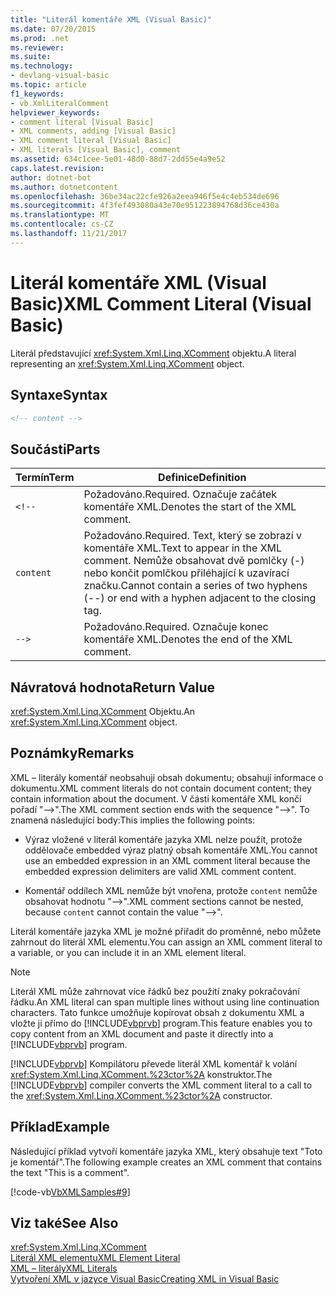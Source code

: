 ```yaml
---
title: "Literál komentáře XML (Visual Basic)"
ms.date: 07/20/2015
ms.prod: .net
ms.reviewer: 
ms.suite: 
ms.technology:
- devlang-visual-basic
ms.topic: article
f1_keywords:
- vb.XmlLiteralComment
helpviewer_keywords:
- comment literal [Visual Basic]
- XML comments, adding [Visual Basic]
- XML comment literal [Visual Basic]
- XML literals [Visual Basic], comment
ms.assetid: 634c1cee-5e01-48d0-88d7-2dd55e4a9e52
caps.latest.revision: 
author: dotnet-bot
ms.author: dotnetcontent
ms.openlocfilehash: 36be34ac22cfe926a2eea946f5e4c4eb534de696
ms.sourcegitcommit: 4f3fef493080a43e70e951223894768d36ce430a
ms.translationtype: MT
ms.contentlocale: cs-CZ
ms.lasthandoff: 11/21/2017
---
```

# <a name="xml-comment-literal-visual-basic"></a><span data-ttu-id="12b9d-102">Literál komentáře XML (Visual Basic)</span><span class="sxs-lookup"><span data-stu-id="12b9d-102">XML Comment Literal (Visual Basic)</span></span>
<span data-ttu-id="12b9d-103">Literál představující <xref:System.Xml.Linq.XComment> objektu.</span><span class="sxs-lookup"><span data-stu-id="12b9d-103">A literal representing an <xref:System.Xml.Linq.XComment> object.</span></span>  
  
## <a name="syntax"></a><span data-ttu-id="12b9d-104">Syntaxe</span><span class="sxs-lookup"><span data-stu-id="12b9d-104">Syntax</span></span>  
  
```xml  
<!-- content -->  
```  
  
## <a name="parts"></a><span data-ttu-id="12b9d-105">Součásti</span><span class="sxs-lookup"><span data-stu-id="12b9d-105">Parts</span></span>  
  
|<span data-ttu-id="12b9d-106">Termín</span><span class="sxs-lookup"><span data-stu-id="12b9d-106">Term</span></span>|<span data-ttu-id="12b9d-107">Definice</span><span class="sxs-lookup"><span data-stu-id="12b9d-107">Definition</span></span>|  
|---|---|  
|`<!--`|<span data-ttu-id="12b9d-108">Požadováno.</span><span class="sxs-lookup"><span data-stu-id="12b9d-108">Required.</span></span> <span data-ttu-id="12b9d-109">Označuje začátek komentáře XML.</span><span class="sxs-lookup"><span data-stu-id="12b9d-109">Denotes the start of the XML comment.</span></span>|  
|`content`|<span data-ttu-id="12b9d-110">Požadováno.</span><span class="sxs-lookup"><span data-stu-id="12b9d-110">Required.</span></span> <span data-ttu-id="12b9d-111">Text, který se zobrazí v komentáře XML.</span><span class="sxs-lookup"><span data-stu-id="12b9d-111">Text to appear in the XML comment.</span></span> <span data-ttu-id="12b9d-112">Nemůže obsahovat dvě pomlčky (-) nebo končit pomlčkou přiléhající k uzavírací značku.</span><span class="sxs-lookup"><span data-stu-id="12b9d-112">Cannot contain a series of two hyphens (--) or end with a hyphen adjacent to the closing tag.</span></span>|  
|`-->`|<span data-ttu-id="12b9d-113">Požadováno.</span><span class="sxs-lookup"><span data-stu-id="12b9d-113">Required.</span></span> <span data-ttu-id="12b9d-114">Označuje konec komentáře XML.</span><span class="sxs-lookup"><span data-stu-id="12b9d-114">Denotes the end of the XML comment.</span></span>|  
  
## <a name="return-value"></a><span data-ttu-id="12b9d-115">Návratová hodnota</span><span class="sxs-lookup"><span data-stu-id="12b9d-115">Return Value</span></span>  
 <span data-ttu-id="12b9d-116"><xref:System.Xml.Linq.XComment> Objektu.</span><span class="sxs-lookup"><span data-stu-id="12b9d-116">An <xref:System.Xml.Linq.XComment> object.</span></span>  
  
## <a name="remarks"></a><span data-ttu-id="12b9d-117">Poznámky</span><span class="sxs-lookup"><span data-stu-id="12b9d-117">Remarks</span></span>  
 <span data-ttu-id="12b9d-118">XML – literály komentář neobsahují obsah dokumentu; obsahují informace o dokumentu.</span><span class="sxs-lookup"><span data-stu-id="12b9d-118">XML comment literals do not contain document content; they contain information about the document.</span></span> <span data-ttu-id="12b9d-119">V části komentáře XML končí pořadí "-->".</span><span class="sxs-lookup"><span data-stu-id="12b9d-119">The XML comment section ends with the sequence "-->".</span></span> <span data-ttu-id="12b9d-120">To znamená následující body:</span><span class="sxs-lookup"><span data-stu-id="12b9d-120">This implies the following points:</span></span>  
  
-   <span data-ttu-id="12b9d-121">Výraz vložené v literál komentáře jazyka XML nelze použít, protože oddělovače embedded výraz platný obsah komentáře XML.</span><span class="sxs-lookup"><span data-stu-id="12b9d-121">You cannot use an embedded expression in an XML comment literal because the embedded expression delimiters are valid XML comment content.</span></span>  
  
-   <span data-ttu-id="12b9d-122">Komentář oddílech XML nemůže být vnořena, protože `content` nemůže obsahovat hodnotu "-->".</span><span class="sxs-lookup"><span data-stu-id="12b9d-122">XML comment sections cannot be nested, because `content` cannot contain the value "-->".</span></span>  
  
 <span data-ttu-id="12b9d-123">Literál komentáře jazyka XML je možné přiřadit do proměnné, nebo můžete zahrnout do literál XML elementu.</span><span class="sxs-lookup"><span data-stu-id="12b9d-123">You can assign an XML comment literal to a variable, or you can include it in an XML element literal.</span></span>  
  
> [!NOTE]
>  <span data-ttu-id="12b9d-124">Literál XML může zahrnovat více řádků bez použití znaky pokračování řádku.</span><span class="sxs-lookup"><span data-stu-id="12b9d-124">An XML literal can span multiple lines without using line continuation characters.</span></span> <span data-ttu-id="12b9d-125">Tato funkce umožňuje kopírovat obsah z dokumentu XML a vložte ji přímo do [!INCLUDE[vbprvb](~/includes/vbprvb-md.md)] program.</span><span class="sxs-lookup"><span data-stu-id="12b9d-125">This feature enables you to copy content from an XML document and paste it directly into a [!INCLUDE[vbprvb](~/includes/vbprvb-md.md)] program.</span></span>  
  
 <span data-ttu-id="12b9d-126">[!INCLUDE[vbprvb](~/includes/vbprvb-md.md)] Kompilátoru převede literál XML komentář k volání <xref:System.Xml.Linq.XComment.%23ctor%2A> konstruktor.</span><span class="sxs-lookup"><span data-stu-id="12b9d-126">The [!INCLUDE[vbprvb](~/includes/vbprvb-md.md)] compiler converts the XML comment literal to a call to the <xref:System.Xml.Linq.XComment.%23ctor%2A> constructor.</span></span>  
  
## <a name="example"></a><span data-ttu-id="12b9d-127">Příklad</span><span class="sxs-lookup"><span data-stu-id="12b9d-127">Example</span></span>  
 <span data-ttu-id="12b9d-128">Následující příklad vytvoří komentáře jazyka XML, který obsahuje text "Toto je komentář".</span><span class="sxs-lookup"><span data-stu-id="12b9d-128">The following example creates an XML comment that contains the text "This is a comment".</span></span>  
  
 [!code-vb[VbXMLSamples#9](../../../visual-basic/language-reference/operators/codesnippet/VisualBasic/xml-comment-literal_1.vb)]  
  
## <a name="see-also"></a><span data-ttu-id="12b9d-129">Viz také</span><span class="sxs-lookup"><span data-stu-id="12b9d-129">See Also</span></span>  
 <xref:System.Xml.Linq.XComment>  
 [<span data-ttu-id="12b9d-130">Literál XML elementu</span><span class="sxs-lookup"><span data-stu-id="12b9d-130">XML Element Literal</span></span>](../../../visual-basic/language-reference/xml-literals/xml-element-literal.md)  
 [<span data-ttu-id="12b9d-131">XML – literály</span><span class="sxs-lookup"><span data-stu-id="12b9d-131">XML Literals</span></span>](../../../visual-basic/language-reference/xml-literals/index.md)  
 [<span data-ttu-id="12b9d-132">Vytvoření XML v jazyce Visual Basic</span><span class="sxs-lookup"><span data-stu-id="12b9d-132">Creating XML in Visual Basic</span></span>](../../../visual-basic/programming-guide/language-features/xml/creating-xml.md)
